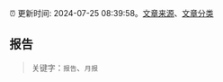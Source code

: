 :alarm_clock: 更新时间: 2024-07-25 08:39:58。[文章来源](/README.md)、[文章分类](/TAGS.md)

## 报告


> 关键字：`报告`、`月报`



